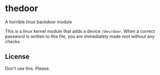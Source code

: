 # thedoor
A horrible linux backdoor module

This is a linux kernel module that adds a device `/dev/door`.
When a correct password is written to this file,
you are immediately made root without any checks.

## License
Don't use this. Please.
